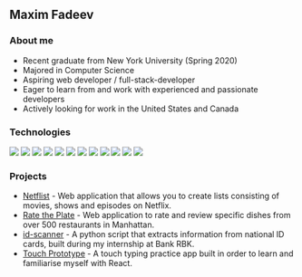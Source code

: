 ## Maxim Fadeev

### About me
- Recent graduate from New York University (Spring 2020)
- Majored in Computer Science
- Aspiring web developer / full-stack-developer
- Eager to learn from and work with experienced and passionate developers
- Actively looking for work in the United States and Canada

### Technologies
![](https://img.shields.io/badge/Code-Python-informational?style=flat&logo=python&logoColor=white&color=brightgreen)
![](https://img.shields.io/badge/Code-JavaScript-informational?style=flat&logo=javascript&logoColor=white&color=brightgreen)
![](https://img.shields.io/badge/Code-Java-informational?style=flat&logo=java&logoColor=white&color=brightgreen)
![](https://img.shields.io/badge/Code-HTML-informational?style=flat&logo=HTML5&logoColor=white&color=brightgreen)
![](https://img.shields.io/badge/Code-CSS-informational?style=flat&logo=CSS3&logoColor=white&color=brightgreen)
![](https://img.shields.io/badge/Code-Node.js-informational?style=flat&logo=node.js&logoColor=white&color=brightgreen)
![](https://img.shields.io/badge/Code-React-informational?style=flat&logo=react&logoColor=white&color=brightgreen)
![](https://img.shields.io/badge/DB-MongoDB-informational?style=flat&logo=MongoDB&logoColor=white&color=blue)
![](https://img.shields.io/badge/DB-PostgreSQL-informational?style=flat&logo=PostgreSQL&logoColor=white&color=blue)
![](https://img.shields.io/badge/Tools-Git-informational?style=flat&logo=git&logoColor=white&color=blueviolet)
![](https://img.shields.io/badge/Tools-Sass-informational?style=flat&logo=sass&logoColor=white&color=blueviolet)
![](https://img.shields.io/badge/Tools-Heroku-informational?style=flat&logo=Heroku&logoColor=white&color=blueviolet)

### Projects
- [Netflist](https://github.com/maximfadeev/netflist) - Web application that allows you to create lists consisting of movies, shows and episodes on Netflix.
- [Rate the Plate](https://github.com/maximfadeev/fall-2019-restaurant-reviews) - Web application to rate and review specific dishes from over 500 restaurants in Manhattan.
- [id-scanner](https://github.com/maximfadeev/id-scanner) - A python script that extracts information from national ID cards, built during my internship at Bank RBK.
- [Touch Prototype](https://github.com/maximfadeev/touch-prototype) - A touch typing practice app built in order to learn and familiarise myself with React.


 
 
 
 







